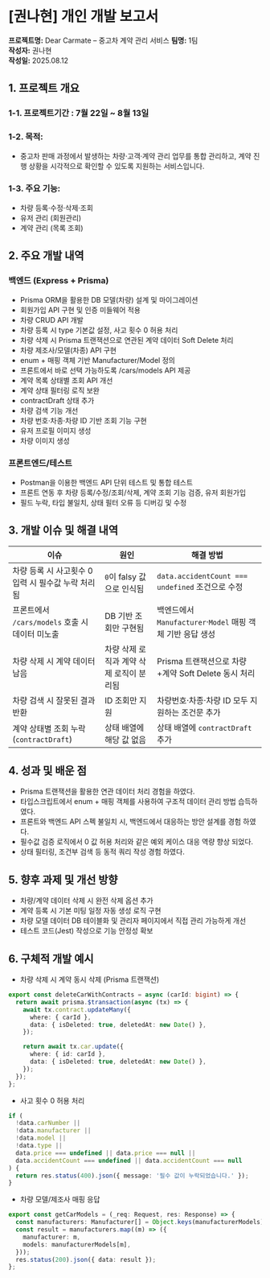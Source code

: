 ﻿# [권나현] 개인 개발 보고서

**프로젝트명:** Dear Carmate – 중고차 계약 관리 서비스
**팀명:** 1팀  
**작성자:** 권나현  
**작성일:** 2025.08.12  
 
## 1. 프로젝트 개요

### 1-1. 프로젝트기간 : 7월 22일 ~ 8월 13일

### 1-2. 목적:
- 중고차 판매 과정에서 발생하는 차량·고객·계약 관리 업무를 통합 관리하고, 계약 진행 상황을 시각적으로 확인할 수 있도록 지원하는 서비스입니다.

### 1-3. 주요 기능:
- 차량 등록·수정·삭제·조회
- 유저 관리 (회원관리)
- 계약 관리 (목록 조회)

## 2. 주요 개발 내역

### 백엔드 (Express + Prisma)
- Prisma ORM을 활용한 DB 모델(차량) 설계 및 마이그레이션
- 회원가입 API 구현 및 인증 미들웨어 적용
- 차량 CRUD API 개발
- 차량 등록 시 type 기본값 설정, 사고 횟수 0 허용 처리
- 차량 삭제 시 Prisma 트랜잭션으로 연관된 계약 데이터 Soft Delete 처리
- 차량 제조사/모델(차종) API 구현
- enum + 매핑 객체 기반 Manufacturer/Model 정의
- 프론트에서 바로 선택 가능하도록 /cars/models API 제공
- 계약 목록 상태별 조회 API 개선
- 계약 상태 필터링 로직 보완
- contractDraft 상태 추가
- 차량 검색 기능 개선
- 차량 번호·차종·차량 ID 기반 조회 기능 구현
- 유저 프로필 이미지 생성
- 차량 이미지 생성

### 프론트엔드/테스트
- Postman을 이용한 백엔드 API 단위 테스트 및 통합 테스트
- 프론트 연동 후 차량 등록/수정/조회/삭제, 계약 조회 기능 검증, 유저 회원가입
- 필드 누락, 타입 불일치, 상태 필터 오류 등 디버깅 및 수정

## 3. 개발 이슈 및 해결 내역
| 이슈                                | 원인                      | 해결 방법                                       |
| --------------------------------- | ----------------------- | ------------------------------------------- |
| 차량 등록 시 사고횟수 0 입력 시 필수값 누락 처리됨    | `0`이 falsy 값으로 인식됨      | `data.accidentCount === undefined` 조건으로 수정  |
| 프론트에서 `/cars/models` 호출 시 데이터 미노출 | DB 기반 조회만 구현됨           | 백엔드에서 `Manufacturer`·`Model` 매핑 객체 기반 응답 생성 |
| 차량 삭제 시 계약 데이터 남음                 | 차량 삭제 로직과 계약 삭제 로직이 분리됨 | Prisma 트랜잭션으로 차량+계약 Soft Delete 동시 처리       |
| 차량 검색 시 잘못된 결과 반환                 | ID 조회만 지원               | 차량번호·차종·차량 ID 모두 지원하는 조건문 추가                |
| 계약 상태별 조회 누락 (`contractDraft`)    | 상태 배열에 해당 값 없음          | 상태 배열에 `contractDraft` 추가                   |

## 4. 성과 및 배운 점
- Prisma 트랜잭션을 활용한 연관 데이터 처리 경험을 하였다.
- 타입스크립트에서 enum + 매핑 객체를 사용하여 구조적 데이터 관리 방법 습득하였다.
- 프론트와 백엔드 API 스펙 불일치 시, 백엔드에서 대응하는 방안 설계를 경험 하였다.
- 필수값 검증 로직에서 0 값 허용 처리와 같은 예외 케이스 대응 역량 향상 되었다.
- 상태 필터링, 조건부 검색 등 동적 쿼리 작성 경험 하였다.

## 5. 향후 과제 및 개선 방향
- 차량/계약 데이터 삭제 시 완전 삭제 옵션 추가
- 계약 등록 시 기본 미팅 일정 자동 생성 로직 구현
- 차량 모델 데이터 DB 테이블화 및 관리자 페이지에서 직접 관리 가능하게 개선
- 테스트 코드(Jest) 작성으로 기능 안정성 확보

## 6. 구체적 개발 예시
- 차량 삭제 시 계약 동시 삭제 (Prisma 트랜잭션)
```ts
export const deleteCarWithContracts = async (carId: bigint) => {
  return await prisma.$transaction(async (tx) => {
    await tx.contract.updateMany({
      where: { carId },
      data: { isDeleted: true, deletedAt: new Date() },
    });

    return await tx.car.update({
      where: { id: carId },
      data: { isDeleted: true, deletedAt: new Date() },
    });
  });
};
```

- 사고 횟수 0 허용 처리
```ts
if (
  !data.carNumber ||
  !data.manufacturer ||
  !data.model ||
  !data.type ||
  data.price === undefined || data.price === null ||
  data.accidentCount === undefined || data.accidentCount === null
) {
  return res.status(400).json({ message: '필수 값이 누락되었습니다.' });
}
```

- 차량 모델/제조사 매핑 응답
```ts
export const getCarModels = (_req: Request, res: Response) => {
  const manufacturers: Manufacturer[] = Object.keys(manufacturerModels) as Manufacturer[];
  const result = manufacturers.map((m) => ({
    manufacturer: m,
    models: manufacturerModels[m],
  }));
  res.status(200).json({ data: result });
};
```
